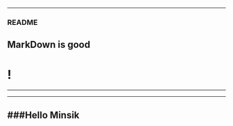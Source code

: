 *******************
### README
## MarkDown is good
# !
-------------------

-------------------
###Hello Minsik
-------------------